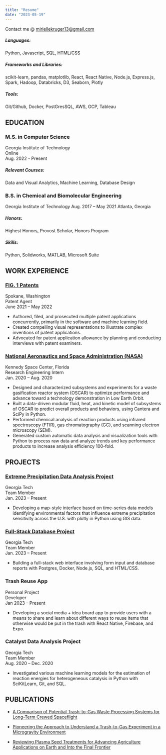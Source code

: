 ```yaml
---
title: "Resume"
date: "2023-05-19"
---
```


Contact me @ miriellekruger13@gmail.com 

#####  Languages:  
Python, Javascript, SQL, HTML/CSS
##### Frameworks and Libraries:  
scikit-learn, pandas, matplotlib, React, React Native, Node.js, Express.js, Spark, Hadoop, Databricks, D3, Seaborn, Plotly
##### Tools:  
Git/Github, Docker, PostGresSQL, AWS, GCP, Tableau 

## EDUCATION 
### M.S. in Computer Science	
Georgia Institute of Technology\
Online\
Aug. 2022 - Present
##### Relevant Courses: 
Data and Visual Analytics, Machine Learning, Database Design

### B.S. in Chemical and Biomolecular Engineering	
Georgia Institute of Technology 
Aug. 2017 – May 2021
Atlanta, Georgia 
##### Honors: 
Highest Honors, Provost Scholar, Honors Program                                                     
##### Skills: 
Python, Solidworks, MATLAB, Microsoft Suite

## WORK EXPERIENCE
### [FIG. 1 Patents](/posts/patents)
Spokane, Washington\
Patent Agent	\
June 2021 – May 2022
- Authored, filed, and prosecuted multiple patent applications concurrently, primarily in the software and machine learning field.
- Created compelling visual representations to illustrate complex inventions of patent applications. 
- Advocated for patent application allowance by planning and conducting interviews with patent examiners. 
### [National Aeronautics and Space Administration (NASA)](/posts/NASA)
Kennedy Space Center, Florida\
Research Engineering Intern	\
Jan. 2020 – Aug. 2020
- Designed and characterized subsystems and experiments for a waste gasification reactor system (OSCAR) to optimize performance and advance toward a technology demonstration in Low Earth Orbit.
- Built a data-driven modular fluid, heat, and kinetic model of subsystems of OSCAR to predict overall products and behaviors, using Cantera and SciPy in Python.
- Performed chemical analysis of reaction products using infrared spectroscopy (FTIR), gas chromatography (GC), and scanning electron microscopy (SEM). 
- Generated custom automatic data analysis and visualization tools with Python to process raw data and analyze trends and key performance products to increase analysis efficiency 100-fold. 
## PROJECTS
### [Extreme Precipitation Data Analysis Project](/posts/dva)		
Georgia Tech\
Team Member	\
Jan. 2023 – Present
- Developing a map-style interface based on time-series data models identifying environmental factors that influence extreme precipitation​ sensitivity across the U.S. with plotly in Python using GIS data.
### [Full-Stack Database Project](/posts/databases)	
Georgia Tech\
Team Member\
Jan. 2023 – Present
- Building a full-stack web interface involving form input and database reports with Postgres, Docker, Node.js, SQL, and HTML/CSS.
### Trash Reuse App                               		            
Personal Project \
Developer	\
Jan 2023 – Present
- Developing a social media + idea board app to provide users with a means to share and learn about different ways to reuse items that otherwise would be put in the trash with React Native, Firebase, and Expo.
### Catalyst Data Analysis Project
Georgia Tech\
Team Member\
Aug. 2020 – Dec. 2020
- Investigated various machine learning models for the estimation of reaction energies for heterogeneous catalysis in Python with SciKitLearn, Git, and SQL.
## PUBLICATIONS 
- [A Comparison of Potential Trash-to-Gas Waste Processing Systems for Long-Term Crewed Spaceflight](https://ttu-ir.tdl.org/handle/2346/87234)

- [Pioneering the Approach to Understand a Trash-to-Gas Experiment in a Microgravity Environment](https://doi.org/10.2478/gsr-2021-0006)

- [Reviewing Plasma Seed Treatments for Advancing Agriculture Applications on Earth and Into the Final Frontier](https://doi.org/10.2478/gsr-2021-0011)

